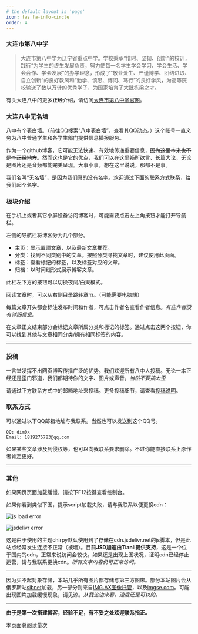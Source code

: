 ```yaml
---
# the default layout is 'page'
icon: fas fa-info-circle
order: 4
---
```

### 大连市第八中学

> 大连市第八中学为辽宁省重点中学。学校秉承“惜时、坚韧、创新”的校训，践行“为学生的终生发展负责，努力使每一名学生学会学习、学会生活、学会合作、学会发展”的办学理念，形成了“敬业爱生、严谨博学、团结进取、自立创新”的良好教风和“勤学、慎思、博问、笃行”的良好学风，为高等院校输送了数以万计的优秀学子，为国家培育了大批栋梁之才。

有关大连八中的更多**正经**介绍，请访问[大连市第八中学官网](http://www.dl8z.com)。

### 大连八中无名墙

八中有个表白墙。（前往QQ搜索“八中表白墙”，查看其QQ动态。）这个账号一直义务为八中普通学生和各学生部门提供信息播报服务。

作为一个github博客，它可能无法快速、有效地传递重要信息，~~因为这里本来也不是个正经地方~~。然而这也是它的优点，我们可以在这里畅所欲言、长篇大论，无论是图片还是音频都能完美呈现。大事小事，想在这里说说，那都不是事。

我们名叫“无名墙”，是因为我们真的没有名字。欢迎通过下面的联系方式联系，给我们起个名字。

### 板块介绍

在手机上或者其它小屏设备访问博客时，可能需要点击左上角按钮才能打开导航栏。

左侧的导航栏将博客分为几个部分。

- 主页：显示置顶文章，以及最新文章推荐。
- 分类：找到不同类别中的文章。按照分类寻找文章时，建议使用此页面。
- 标签：查看标记的标签，以及标签对应的文章。
- 归档：以时间线形式展示博客文章。

此栏左下方的按钮可以切换夜间/白天模式。

阅读文章时，可以从右侧目录跳转章节。（可能需要电脑端）

每篇文章开头都会标注发布时间和作者，可点击作者名查看作者信息。*有些作者没有详细信息。*

在文章正文结束部分会标记文章所属分类和标记的标签。通过点击这两个按钮，你可以找到其他与文章相同分类/拥有相同标签的内容。

---

### 投稿

一言堂发挥不出网页博客传播广泛的优势。我们欢迎所有八中人投稿。无论一本正经还是歪门邪道，我们都期待你的文字、图片或声音。*当然不要搞太歪*

请通过下方联系方式中的邮箱地址来投稿。更多投稿细节，请查看[投稿说明](../posts/pin-blog/)。

### 联系方式

可以通过以下QQ邮箱地址与我联系。当然也可以发送到这个QQ号。

```
QQ: dim0x
Email: 1819275783@qq.com
```

如果某些文章涉及到侵权等，也可以向我联系要求删除。不过你能直接联系上原作者肯定更好。

---

### 其他

如果网页页面加载缓慢，请按下F12按键查看控制台。

如果你看到类似下图，提示script加载失败，请与我联系以便更换cdn：

![js load error](https://dataphoto.sibnet.ru/upload/imggreat/1674195540811477560.jpg)

![jsdelivr error](https://dataphoto.sibnet.ru/upload/imggreat/1674195620471477560.jpg)

这是由于使用的主题chirpy默认使用到了存储在cdn.jsdelivr.net的js脚本，但是此站点经常发生连接不正常（被墙）。目前**JSD加速由Tianli提供支持**，这是一个位于国内的cdn，正常来说访问会较快。如果还是出现上图状况，证明cdn已经停止运营，请与我联系更换cdn。*所有文字内容仍可正常访问。*

---

因为买不起对象存储，本站几乎所有图片都存储与第三方图床。部分本站图片会从俄罗斯站[sibnet](https://photo.sibnet.ru/)加载，另一部分则来自[IMG.AX图像托管](https://img.ax/)，以及[imgse.com](https://imgse.com/)。可能出现图片加载缓慢现象，请见谅。*从我这边来看，速度还是可以的。*

---

**由于是第一次搭建博客，经验不足，有不妥之处欢迎联系指正。**

<script async src="//busuanzi.ibruce.info/busuanzi/2.3/busuanzi.pure.mini.js"></script>
<span id="busuanzi_container_page_pv">
  本页面总阅读量<span id="busuanzi_value_page_pv"></span>次
</span>